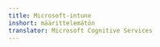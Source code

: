 ```yaml
---
title: Microsoft-intune
inshort: määrittelemätön
translator: Microsoft Cognitive Services
---
```




